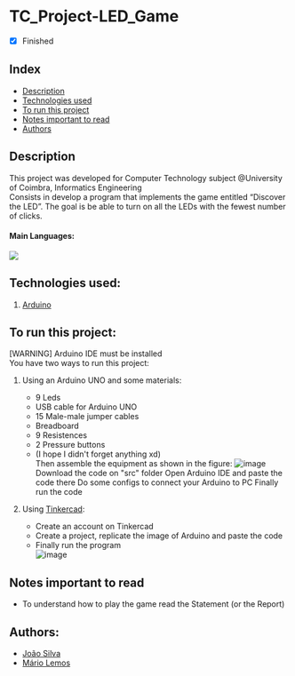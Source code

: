 # TC_Project-LED_Game

- [x] Finished

## Index
- [Description](#description)
- [Technologies used](#technologies-used)
- [To run this project](#to-run-this-project)
- [Notes important to read](#notes-important-to-read)
- [Authors](#authors)

## Description
This project was developed for Computer Technology subject @University of Coimbra, Informatics Engineering <br>
Consists in develop a program that implements the game entitled “Discover the LED”. The goal is be able to turn on all the LEDs with the fewest number of clicks.

#### Main Languages:
![](https://img.shields.io/badge/Arduino-00979D?style=flat&logo=Arduino&logoColor=white)

## Technologies used:
1. [Arduino](https://www.arduino.cc/en/software)

## To run this project:
[WARNING] Arduino IDE must be installed<br>
You have two ways to run this project:
1. Using an Arduino UNO and some materials:
   * 9 Leds
   * USB cable for Arduino UNO
   * 15 Male-male jumper cables 
   * Breadboard
   * 9 Resistences
   * 2 Pressure buttons
   * (I hope I didn't forget anything xd)<br>
   Then assemble the equipment as shown in the figure:
    ![image](https://i.imgur.com/lunKMbo.png)<br>
   Download the code on "src" folder
   Open Arduino IDE and paste the code there
   Do some configs to connect your Arduino to PC 
   Finally run the code

2. Using [Tinkercad](https://www.tinkercad.com/):<br>
   * Create an account on Tinkercad
   * Create a project, replicate the image of Arduino and paste the code
   * Finally run the program<br>
     ![image](https://i.imgur.com/czUvxpx.png)<br>

## Notes important to read
- To understand how to play the game read the Statement (or the Report)

## Authors:
- [João Silva](https://github.com/ikikara)
- [Mário Lemos](https://github.com/MrMarito)
